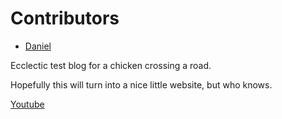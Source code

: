 # Contributors

- [Daniel](./Daniel.md)

Ecclectic test blog for a chicken crossing a road.

Hopefully this will turn into a nice little website, but who knows.

[Youtube](./youtube.md)
